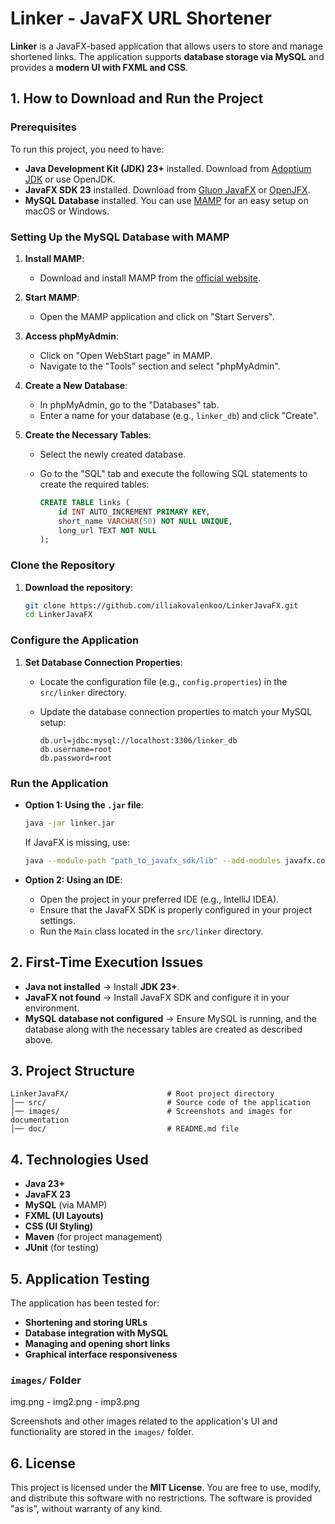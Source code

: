 # Linker - JavaFX URL Shortener

**Linker** is a JavaFX-based application that allows users to store and manage shortened links. The application supports **database storage via MySQL** and provides a **modern UI with FXML and CSS**.

## 1. How to Download and Run the Project

### **Prerequisites**

To run this project, you need to have:

- **Java Development Kit (JDK) 23+** installed. Download from [Adoptium JDK](https://adoptium.net/) or use OpenJDK.
- **JavaFX SDK 23** installed. Download from [Gluon JavaFX](https://gluonhq.com/products/javafx/) or [OpenJFX](https://openjfx.io/).
- **MySQL Database** installed. You can use [MAMP](https://www.mamp.info/en/) for an easy setup on macOS or Windows.

### **Setting Up the MySQL Database with MAMP**

1. **Install MAMP**:

   - Download and install MAMP from the [official website](https://www.mamp.info/en/).

2. **Start MAMP**:

   - Open the MAMP application and click on "Start Servers".

3. **Access phpMyAdmin**:

   - Click on "Open WebStart page" in MAMP.
   - Navigate to the "Tools" section and select "phpMyAdmin".

4. **Create a New Database**:

   - In phpMyAdmin, go to the "Databases" tab.
   - Enter a name for your database (e.g., `linker_db`) and click "Create".

5. **Create the Necessary Tables**:

   - Select the newly created database.
   - Go to the "SQL" tab and execute the following SQL statements to create the required tables:

     ```sql
     CREATE TABLE links (
         id INT AUTO_INCREMENT PRIMARY KEY,
         short_name VARCHAR(50) NOT NULL UNIQUE,
         long_url TEXT NOT NULL
     );
     ```

### **Clone the Repository**

1. **Download the repository**:

   ```sh
   git clone https://github.com/illiakovalenkoo/LinkerJavaFX.git
   cd LinkerJavaFX
   ```

### **Configure the Application**

1. **Set Database Connection Properties**:

   - Locate the configuration file (e.g., `config.properties`) in the `src/linker` directory.
   - Update the database connection properties to match your MySQL setup:

     ```properties
     db.url=jdbc:mysql://localhost:3306/linker_db
     db.username=root
     db.password=root
     ```

### **Run the Application**

- **Option 1: Using the `.jar` file**:

  ```sh
  java -jar linker.jar
  ```

  If JavaFX is missing, use:

  ```sh
  java --module-path "path_to_javafx_sdk/lib" --add-modules javafx.controls,javafx.fxml -jar "path_to_project/linker.jar"
  ```

- **Option 2: Using an IDE**:

  - Open the project in your preferred IDE (e.g., IntelliJ IDEA).
  - Ensure that the JavaFX SDK is properly configured in your project settings.
  - Run the `Main` class located in the `src/linker` directory.

## 2. First-Time Execution Issues

- **Java not installed** → Install **JDK 23+**.
- **JavaFX not found** → Install JavaFX SDK and configure it in your environment.
- **MySQL database not configured** → Ensure MySQL is running, and the database along with the necessary tables are created as described above.

## 3. Project Structure

```
LinkerJavaFX/                      # Root project directory
│── src/                           # Source code of the application
│── images/                        # Screenshots and images for documentation
│── doc/                           # README.md file
```

## 4. Technologies Used

- **Java 23+**
- **JavaFX 23**
- **MySQL** (via MAMP)
- **FXML (UI Layouts)**
- **CSS (UI Styling)**
- **Maven** (for project management)
- **JUnit** (for testing)

## 5. Application Testing

The application has been tested for:

- **Shortening and storing URLs**
- **Database integration with MySQL**
- **Managing and opening short links**
- **Graphical interface responsiveness**

### `images/` Folder

img.png -
img2.png - 
imp3.png

Screenshots and other images related to the application's UI and functionality are stored in the `images/` folder.

## 6. License

This project is licensed under the **MIT License**. You are free to use, modify, and distribute this software with no restrictions. The software is provided "as is", without warranty of any kind.



